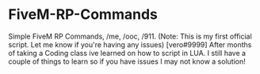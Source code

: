# FiveM-RP-Commands
Simple FiveM RP Commands, /me, /ooc, /911. (Note: This is my first official script. Let me know if you're having any issues) [vero#9999] After months of taking a Coding class ive learned on how to script in LUA. I still have a couple of things to learn so if you have issues I may not know a solution!
